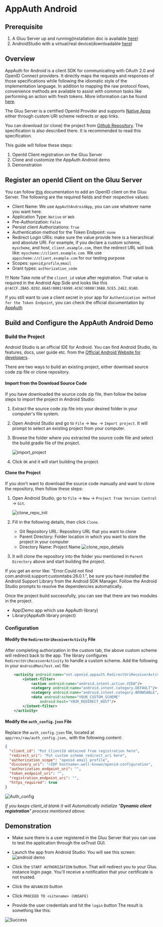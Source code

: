 # AppAuth Android

## Prerequisite
 
   1. A Gluu Server up and running(installation doc is available [here](https://gluu.org/docs/ce/installation-guide/install/))
   1. AndroidStudio with a virtual/real device(downloadable [here](https://developer.android.com/studio/index.html))
 
## Overview

AppAuth for Android is a client SDK for communicating with OAuth 2.0 and OpenID Connect providers. It directly maps the requests and responses of those specifications while following the idiomatic style of the implementation language. In addition to mapping the raw protocol flows, convenience methods are available to assist with common tasks like performing an action with fresh tokens. More information can be found [here](https://appauth.io).
 
The Gluu Server is a certified OpenId Provider and supports
[Native Apps](https://tools.ietf.org/html/draft-ietf-oauth-native-apps)
either through custom URI scheme redirects or app links.

You can download (or clone) the project from [Github Repository](https://github.com/openid/AppAuth-Android).
The specification is also described there. It is recommended to read this specification.
  
This guide will follow these steps:

1. OpenId Client registration on the Gluu Server
1. Clone and customize the AppAuth Android demo
1. Demonstration

## Register an openId Client on the Gluu Server 

You can follow [this](https://gluu.org/docs/ce/admin-guide/openid-connect/#client-registration-configuration) documentation to add an OpenID client on the Gluu Server. The following are the required fields and their respective values:
   - Client Name: We use `AppAuthAndroidApp`, you can use whatever name you want here.
   - Application Type: `Native` or `Web`
   - Pre-Authorization: `False`
   - Persist client Authorizations: `True`
   - Authentication method for the Token Endpoint: `none`
   - Redirect Login URIs: make sure the value provide here is a hierarchical and absolute URI. For example, if you declare a custom scheme, `myscheme`, and host, `client.example.com`, then the redirect URL will look like: `myscheme://client.example.com`. We use `appscheme://client.example.com` for our testing purpose
   - Scopes: `openid`,`profile`,`email`
   - Grant types: `authorization_code`

!!! Note
    Take note of the `client_id` value after registration. That value is required in the Android App Side and looks like this `@!ACCF.2BA5.0292.66A5!0001!6990.4C6C!0008!36B8.5CE5.24E2.91AD`.
  
If you still want to use a client secret in your app for  `Authentication method for the Token Endpoint`, 
you can check the official documentation by [AppAuth](https://github.com/openid/AppAuth-Android/blob/master/README.md#utilizing-client-secrets-dangerous)  

## Build and Configure the AppAuth Android Demo
 
### Build the Project

Android Studio is an official IDE for Android.
You can find Android Studio, its features, docs, user guide etc.
from the [Official Android Website for developers](https://developer.android.com/studio/index.html).
 
There are two ways to build an existing project, either download source code zip
file or clone repository.
 
#### Import from the Download Source Code

If you have downloaded the source code zip file, then follow the below steps to
import the project in Android Studio:
 
1. Extract the source code zip file into your desired folder in your
computer's file system.

1. Open Android Studio and go to `File` -> `New `-> `Import project`. It will
prompt to select an existing project from your computer.

1. Browse the folder where you extracted the source code file and select
the build.gradle file of the project.

    ![import_project](../../img/app-auth/import_project.png)

1. Click `OK` and it will start building the project.
 
#### Clone the Project

If you don't want to download the source code manually and want
to clone the repository, then follow these steps:
 
1. Open Android Studio, go to `File` -> `New` -> `Project from Version Control`
-> `Git`.

    ![clone_repo_init](../../img/app-auth/clone_repo_init.png)

1. Fill in the following details, then
click `Clone`.
 
    - Git Repository URL: Repository URL that you want to clone
    - Parent Directory: Folder location in which you want to store the project in your computer
    - Directory Name: Project Name
    ![clone_repo_details](../../img/app-auth/clone_repo_details.png)

1. It will clone the repository into the folder you mentioned
in `Parent Directory` above and start building the project.
 
If you get an error like: "Error:Could not find
com.android.support:customtabs:26.0.1.", be sure you have installed
the Android Support Library from the Android SDK Manager. Follow the
Android Studio prompts to resolve the dependencies automatically.
 
Once the project build successfully, you can see that there are two
modules in the project.
 
- App(Demo app which use AppAuth library)
- Library(AppAuth library project)

### Configuration  

#### Modify the `RedirectUriReceiverActivity` File

After completing authorization in the custom tab, the above custom scheme
will redirect back to the app.
The library configures `RedirectUriReceiverActivity` to
handle a custom scheme. Add the following in
your `AndroidManifest.xml` file:
 
```xml
    <activity android:name="net.openid.appauth.RedirectUriReceiverActivity">
        <intent-filter>
            <action android:name="android.intent.action.VIEW"/>
            <category android:name="android.intent.category.DEFAULT"/>
            <category android:name="android.intent.category.BROWSABLE"/>
            <data android:scheme="YOUR_CUSTOM_SCHEME"
                android:host="YOUR_REDIRECT_HOST"/>
        </intent-filter>
    </activity>
```
 
#### Modify the `auth_config.json` File

Replace the `auth_config.json` file, located at `app/res/raw/auth_config.json,`
with the following content:
 
```json
{
  "client_id": "Put ClientId obtained from registration here",
  "redirect_uri": "Put custom scheme redirect_uri here",
  "authorization_scope": "openid email profile",
  "discovery_uri": "<IDP hostname>.well-known/openid-configuration",
  "authorization_endpoint_uri": "",
  "token_endpoint_uri": "",
  "registration_endpoint_uri": "",
  "https_required": true
}
```

![Auth_config](../../img/app-auth/AuthConfig.png)
 
_If you keeps client_id blank it will Automatically initialize "**Dynamic client registration**" process mentioned above._
 
## Demonstration

- Make sure there is a user registered in the Gluu Server that you can use to test the application through the oxTrust GUI.
- Launch the app from Android Studio:
  You will see this screen:
  ![android demo](../../img/app-auth/start_authorization.png)

- Click the `START AUTHORIZATION` button. That will redirect you to your Gluu instance login page. You'll receive a notification that your certificate is not trusted.
- Click the `ADVANCED` button
- Click `PROCEED TO <sitename> (UNSAFE)`
- Provide the user credentials and hit the `login` button
  The result is something like this:  

![Success](../../img/app-auth/authorization_success.png)  
 
